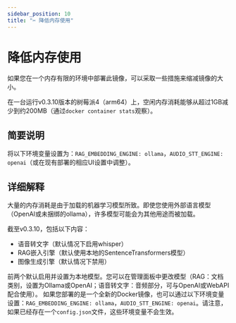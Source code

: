 ```yaml
---
sidebar_position: 10
title: "✂️ 降低内存使用"
---
```


# 降低内存使用

如果您在一个内存有限的环境中部署此镜像，可以采取一些措施来缩减镜像的大小。

在一台运行v0.3.10版本的树莓派4（arm64）上，空闲内存消耗能够从超过1GB减少到约200MB（通过`docker container stats`观察）。

## 简要说明

将以下环境变量设置为：`RAG_EMBEDDING_ENGINE: ollama`，`AUDIO_STT_ENGINE: openai`（或在现有部署的相应UI设置中调整）。

## 详细解释

大量的内存消耗是由于加载的机器学习模型所致。即使您使用外部语言模型（OpenAI或未捆绑的ollama），许多模型可能会为其他用途而被加载。

截至v0.3.10，包括以下内容：

* 语音转文字（默认情况下启用whisper）
* RAG嵌入引擎（默认使用本地的SentenceTransformers模型）
* 图像生成引擎（默认情况下禁用）

前两个默认启用并设置为本地模型。您可以在管理面板中更改模型（RAG：文档类别，设置为Ollama或OpenAI；语音转文字：音频部分，可与OpenAI或WebAPI配合使用）。
如果您部署的是一个全新的Docker镜像，也可以通过以下环境变量设置：`RAG_EMBEDDING_ENGINE: ollama`，`AUDIO_STT_ENGINE: openai`。请注意，如果已经存在一个`config.json`文件，这些环境变量不会生效。
